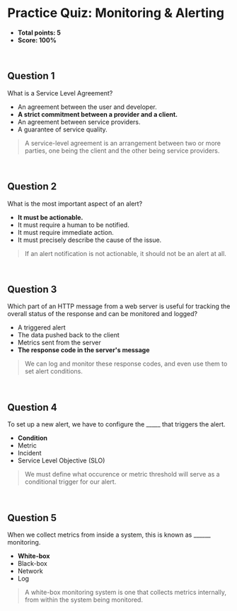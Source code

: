 # Practice Quiz: Monitoring & Alerting
* **Total points: 5**
* **Score: 100%**

<br>

## Question 1

What is a Service Level Agreement?

* An agreement between the user and developer.
* **A strict commitment between a provider and a client.**
* An agreement between service providers.
* A guarantee of service quality.

> A service-level agreement is an arrangement between two or more parties, one being the client and the other being service providers.

<br>

## Question 2

What is the most important aspect of an alert?

* **It must be actionable.**
* It must require a human to be notified.
* It must require immediate action.
* It must precisely describe the cause of the issue.

> If an alert notification is not actionable, it should not be an alert at all.

<br>

## Question 3

Which part of an HTTP message from a web server is useful for tracking the overall status of the response and can be  monitored and logged?

* A triggered alert
* The data pushed back to the client
* Metrics sent from the server
* **The response code in the server's message**

> We can log and monitor these response codes, and even use them to set alert conditions.

<br>

## Question 4

To set up a new alert, we have to configure the _____ that triggers the alert.

* **Condition**
* Metric
* Incident
* Service Level Objective (SLO)

> We must define what occurence or metric threshold will serve as a conditional trigger for our alert.

<br>

## Question 5

When we collect metrics from inside a system, this is known as ______ monitoring.

* **White-box**
* Black-box
* Network
* Log

> A white-box monitoring system is one that collects metrics internally, from within the system being monitored.